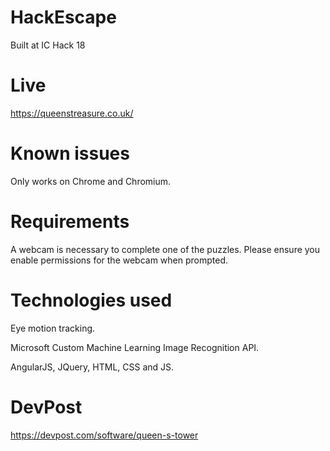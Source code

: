 # HackEscape

Built at IC Hack 18

# Live

https://queenstreasure.co.uk/

# Known issues

Only works on Chrome and Chromium.

# Requirements

A webcam is necessary to complete one of the puzzles. Please ensure you enable permissions for the webcam when prompted.

# Technologies used

Eye motion tracking.

Microsoft Custom Machine Learning Image Recognition API.

AngularJS, JQuery, HTML, CSS and JS.

# DevPost
https://devpost.com/software/queen-s-tower